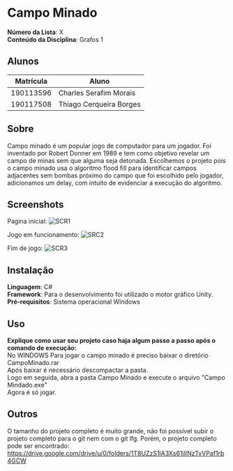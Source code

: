 # Campo Minado

**Número da Lista**: X<br>
**Conteúdo da Disciplina**: Grafos 1<br>

## Alunos
|Matrícula | Aluno |
| -- | -- |
| 190113596 | Charles Serafim Morais  |
| 190117508 | Thiago Cerqueira Borges |


## Sobre 
Campo minado é um popular jogo de computador para um jogador. Foi inventado por Robert Donner em 1989 e tem como objetivo revelar um campo de minas sem que alguma seja detonada.
Escolhemos o projeto pois o campo minado usa o algoritmo flood fill para identificar campos adjacentes sem bombas próximo do campo que foi escolhido pelo jogador, adicionamos um delay, com intuito de evidenciar a execução do algoritmo.



## Screenshots
Pagina inicial:
![SCR1](https://github.com/projeto-de-algoritmos/CampoMinado/assets/65683663/f9ee1d3f-94de-44cc-8c52-47da75b6781b)

Jogo em funcionamento:
![SRC2](https://github.com/projeto-de-algoritmos/CampoMinado/assets/65683663/2850be17-9d06-4234-b096-a55f9367d6ac)

Fim de jogo:
![SCR3](https://github.com/projeto-de-algoritmos/CampoMinado/assets/65683663/cc05a10e-a29e-4a80-a340-796871132a3e)


## Instalação 
**Linguagem**: C# <br />
**Framework**: Para o desenvolvimento foi utilizado o motor gráfico Unity. <br />
**Pré-requisitos**: Sistema operacional Windows

## Uso 
**Explique como usar seu projeto caso haja algum passo a passo após o comando de execução:** <br />
No WINDOWS
Para jogar o campo minado é preciso baixar o diretório CampoMinado.rar <br />
Após baixar é necessário descompactar a pasta. <br />
Logo em seguida, abra a pasta Campo Minado e execute o arquivo "Campo Mindado.exe" <br />
Agora é só jogar. <br />

## Outros 
O tamanho do projeto completo é muito grande, não foi possível subir o projeto completo para o git nem com o git lfg. Porém, o projeto completo pode ser encontrado: <br /> 
https://drive.google.com/drive/u/0/folders/1T8UZzS1lA3Xs61ilINzTvVPaf1rb4GCW


